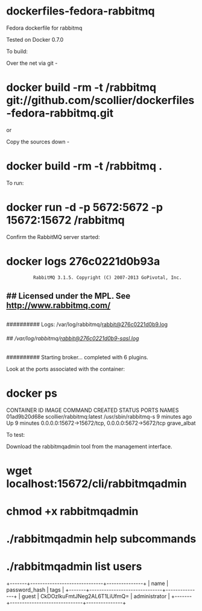dockerfiles-fedora-rabbitmq
========================

Fedora dockerfile for rabbitmq

Tested on Docker 0.7.0

To build:

Over the net via git -


# docker build -rm -t <username>/rabbitmq git://github.com/scollier/dockerfiles-fedora-rabbitmq.git


or

Copy the sources down -


# docker build -rm -t <username>/rabbitmq .



To run:


# docker run -d -p 5672:5672 -p 15672:15672 <username>/rabbitmq


Confirm the RabbitMQ server started:


# docker logs 276c0221d0b93a

              RabbitMQ 3.1.5. Copyright (C) 2007-2013 GoPivotal, Inc.
  ##  ##      Licensed under the MPL.  See http://www.rabbitmq.com/
  ##  ##
  ##########  Logs: /var/log/rabbitmq/rabbit@276c0221d0b9.log
  ######  ##        /var/log/rabbitmq/rabbit@276c0221d0b9-sasl.log
  ##########
              Starting broker... completed with 6 plugins.


Look at the ports associated with the container:


# docker ps
CONTAINER ID        IMAGE                      COMMAND                CREATED             STATUS              PORTS                                              NAMES
01ad9b20d68e        scollier/rabbitmq:latest   /usr/sbin/rabbitmq-s   9 minutes ago       Up 9 minutes        0.0.0.0:15672->15672/tcp, 0.0.0.0:5672->5672/tcp   grave_albat


To test:

Download the rabbitmqadmin tool from the management interface.


# wget localhost:15672/cli/rabbitmqadmin

# chmod +x rabbitmqadmin 

# ./rabbitmqadmin help subcommands

# ./rabbitmqadmin list users
+-------+------------------------------+---------------+
| name  |        password_hash         |     tags      |
+-------+------------------------------+---------------+
| guest | CkDOzIkuFmtJNeg2AL6T1LiUfmQ= | administrator |
+-------+------------------------------+---------------+

